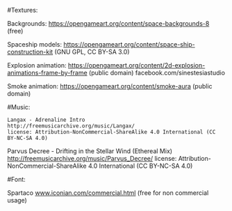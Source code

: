 #Textures:

Backgrounds:
  https://opengameart.org/content/space-backgrounds-8 (free)

Spaceship models:
  https://opengameart.org/content/space-ship-construction-kit (GNU GPL, CC BY-SA 3.0)

Explosion animation:
  https://opengameart.org/content/2d-explosion-animations-frame-by-frame (public domain)
  facebook.com/sinestesiastudio

Smoke animation:
	https://opengameart.org/content/smoke-aura (public domain)


#Music:

	Langax - Adrenaline Intro
	http://freemusicarchive.org/music/Langax/
	license: Attribution-NonCommercial-ShareAlike 4.0 International (CC BY-NC-SA 4.0)

  Parvus Decree - Drifting in the Stellar Wind (Ethereal Mix)
  http://freemusicarchive.org/music/Parvus_Decree/
  license: Attribution-NonCommercial-ShareAlike 4.0 International (CC BY-NC-SA 4.0)


#Font:

  Spartaco
  www.iconian.com/commercial.html (free for non commercial usage)
